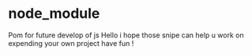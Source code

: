 # node_module
Pom for future develop of js 
Hello i hope those snipe can help u work on expending your own project have fun !
